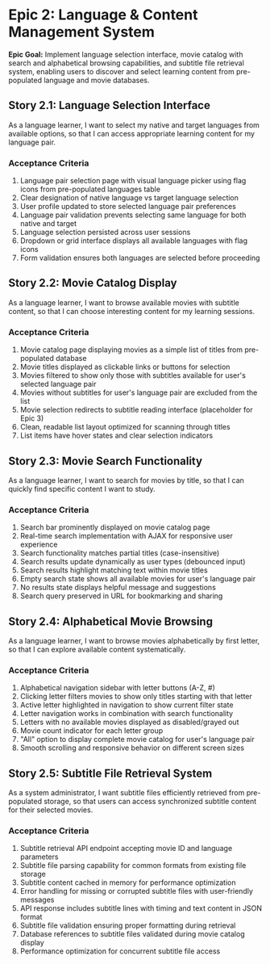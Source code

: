 # Epic 2: Language & Content Management System

**Epic Goal:** Implement language selection interface, movie catalog with search and alphabetical browsing capabilities, and subtitle file retrieval system, enabling users to discover and select learning content from pre-populated language and movie databases.

## Story 2.1: Language Selection Interface

As a language learner,
I want to select my native and target languages from available options,
so that I can access appropriate learning content for my language pair.

### Acceptance Criteria
1. Language pair selection page with visual language picker using flag icons from pre-populated languages table
2. Clear designation of native language vs target language selection
3. User profile updated to store selected language pair preferences
4. Language pair validation prevents selecting same language for both native and target
5. Language selection persisted across user sessions
6. Dropdown or grid interface displays all available languages with flag icons
7. Form validation ensures both languages are selected before proceeding

## Story 2.2: Movie Catalog Display

As a language learner,
I want to browse available movies with subtitle content,
so that I can choose interesting content for my learning sessions.

### Acceptance Criteria
1. Movie catalog page displaying movies as a simple list of titles from pre-populated database
2. Movie titles displayed as clickable links or buttons for selection
3. Movies filtered to show only those with subtitles available for user's selected language pair
4. Movies without subtitles for user's language pair are excluded from the list
5. Movie selection redirects to subtitle reading interface (placeholder for Epic 3)
6. Clean, readable list layout optimized for scanning through titles
7. List items have hover states and clear selection indicators

## Story 2.3: Movie Search Functionality

As a language learner,
I want to search for movies by title,
so that I can quickly find specific content I want to study.

### Acceptance Criteria
1. Search bar prominently displayed on movie catalog page
2. Real-time search implementation with AJAX for responsive user experience
3. Search functionality matches partial titles (case-insensitive)
4. Search results update dynamically as user types (debounced input)
5. Search results highlight matching text within movie titles
6. Empty search state shows all available movies for user's language pair
7. No results state displays helpful message and suggestions
8. Search query preserved in URL for bookmarking and sharing

## Story 2.4: Alphabetical Movie Browsing

As a language learner,
I want to browse movies alphabetically by first letter,
so that I can explore available content systematically.

### Acceptance Criteria
1. Alphabetical navigation sidebar with letter buttons (A-Z, #)
2. Clicking letter filters movies to show only titles starting with that letter
3. Active letter highlighted in navigation to show current filter state
4. Letter navigation works in combination with search functionality
5. Letters with no available movies displayed as disabled/grayed out
6. Movie count indicator for each letter group
7. "All" option to display complete movie catalog for user's language pair
8. Smooth scrolling and responsive behavior on different screen sizes

## Story 2.5: Subtitle File Retrieval System

As a system administrator,
I want subtitle files efficiently retrieved from pre-populated storage,
so that users can access synchronized subtitle content for their selected movies.

### Acceptance Criteria
1. Subtitle retrieval API endpoint accepting movie ID and language parameters
2. Subtitle file parsing capability for common formats from existing file storage
3. Subtitle content cached in memory for performance optimization
4. Error handling for missing or corrupted subtitle files with user-friendly messages
5. API response includes subtitle lines with timing and text content in JSON format
6. Subtitle file validation ensuring proper formatting during retrieval
7. Database references to subtitle files validated during movie catalog display
8. Performance optimization for concurrent subtitle file access
